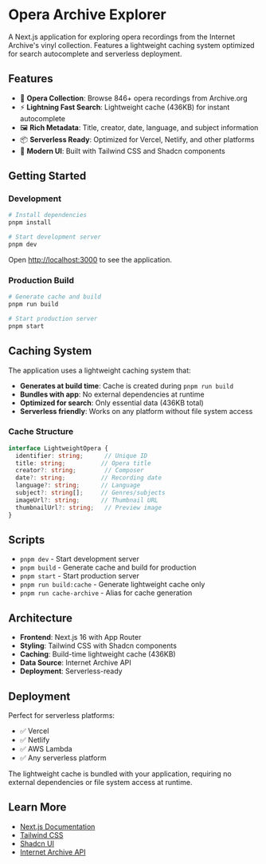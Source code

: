 # Opera Archive Explorer

A Next.js application for exploring opera recordings from the Internet Archive's vinyl collection. Features a lightweight caching system optimized for search autocomplete and serverless deployment.

## Features

- 🎵 **Opera Collection**: Browse 846+ opera recordings from Archive.org
- ⚡ **Lightning Fast Search**: Lightweight cache (436KB) for instant autocomplete
- 🖼️ **Rich Metadata**: Title, creator, date, language, and subject information
- 📦 **Serverless Ready**: Optimized for Vercel, Netlify, and other platforms
- 🎨 **Modern UI**: Built with Tailwind CSS and Shadcn components

## Getting Started

### Development

```bash
# Install dependencies
pnpm install

# Start development server
pnpm dev
```

Open [http://localhost:3000](http://localhost:3000) to see the application.

### Production Build

```bash
# Generate cache and build
pnpm run build

# Start production server
pnpm start
```

## Caching System

The application uses a lightweight caching system that:

- **Generates at build time**: Cache is created during `pnpm run build`
- **Bundles with app**: No external dependencies at runtime
- **Optimized for search**: Only essential data (436KB total)
- **Serverless friendly**: Works on any platform without file system access

### Cache Structure

```typescript
interface LightweightOpera {
  identifier: string;      // Unique ID
  title: string;          // Opera title
  creator?: string;        // Composer
  date?: string;          // Recording date
  language?: string;      // Language
  subject?: string[];     // Genres/subjects
  imageUrl?: string;      // Thumbnail URL
  thumbnailUrl?: string;   // Preview image
}
```

## Scripts

- `pnpm dev` - Start development server
- `pnpm build` - Generate cache and build for production
- `pnpm start` - Start production server
- `pnpm run build:cache` - Generate lightweight cache only
- `pnpm run cache-archive` - Alias for cache generation

## Architecture

- **Frontend**: Next.js 16 with App Router
- **Styling**: Tailwind CSS with Shadcn components
- **Caching**: Build-time lightweight cache (436KB)
- **Data Source**: Internet Archive API
- **Deployment**: Serverless-ready

## Deployment

Perfect for serverless platforms:
- ✅ Vercel
- ✅ Netlify
- ✅ AWS Lambda
- ✅ Any serverless platform

The lightweight cache is bundled with your application, requiring no external dependencies or file system access at runtime.

## Learn More

- [Next.js Documentation](https://nextjs.org/docs)
- [Tailwind CSS](https://tailwindcss.com)
- [Shadcn UI](https://ui.shadcn.com)
- [Internet Archive API](https://archive.org/help/aboutsite.php)
